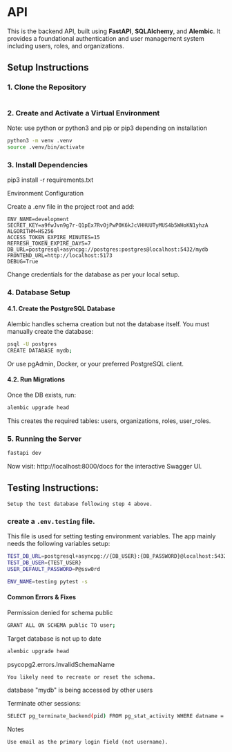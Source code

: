# API

This is the backend API, built using **FastAPI**, **SQLAlchemy**, and **Alembic**. It provides a foundational authentication and user management system including users, roles, and organizations.


## Setup Instructions

### 1. Clone the Repository
```bash

```

### 2. Create and Activate a Virtual Environment

Note: use python or python3 and pip or pip3 depending on installation

```bash
python3 -m venv .venv
source .venv/bin/activate
```

### 3. Install Dependencies

pip3 install -r requirements.txt

Environment Configuration

Create a .env file in the project root and add:

```
ENV_NAME=development
SECRET_KEY=a9fwJvn9g7r-Q1pEx7RvOjPwP0K6kJcVHHUUTyMUS4b5WHoKN1yhzA
ALGORITHM=HS256
ACCESS_TOKEN_EXPIRE_MINUTES=15
REFRESH_TOKEN_EXPIRE_DAYS=7
DB_URL=postgresql+asyncpg://postgres:postgres@localhost:5432/mydb
FRONTEND_URL=http://localhost:5173
DEBUG=True
```

Change credentials for the database as per your local setup.


### 4. Database Setup
#### 4.1. Create the PostgreSQL Database

Alembic handles schema creation but not the database itself. You must manually create the database:

```bash
psql -U postgres
CREATE DATABASE mydb;
```

Or use pgAdmin, Docker, or your preferred PostgreSQL client.



#### 4.2. Run Migrations

Once the DB exists, run:

```bash
alembic upgrade head
```

This creates the required tables: users, organizations, roles, user_roles.


### 5. Running the Server

```bash
fastapi dev
```

Now visit: http://localhost:8000/docs for the interactive Swagger UI.


## Testing Instructions:

    Setup the test database following step 4 above.

### create a `.env.testing` file.
This file is used for setting testing environment variables. The app mainly needs the following variables setup:

```bash
TEST_DB_URL=postgresql+asyncpg://{DB_USER}:{DB_PASSWORD}@localhost:5432/{TEST_DB_NAME}
TEST_DB_USER={TEST_USER}
USER_DEFAULT_PASSWORD=P@ssw0rd

```

```bash
ENV_NAME=testing pytest -s
```


#### Common Errors & Fixes
Permission denied for schema public

```bash
GRANT ALL ON SCHEMA public TO user;
```

Target database is not up to date

```bash
alembic upgrade head
```

psycopg2.errors.InvalidSchemaName

    You likely need to recreate or reset the schema.

database "mydb" is being accessed by other users

Terminate other sessions:

```bash
SELECT pg_terminate_backend(pid) FROM pg_stat_activity WHERE datname = 'mydb';
```

Notes

    Use email as the primary login field (not username).


